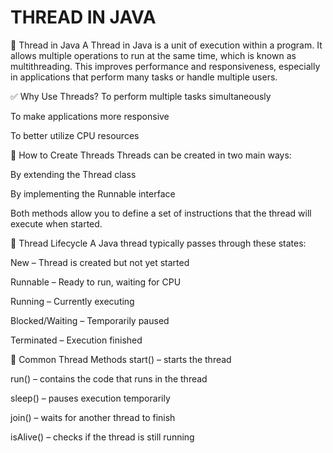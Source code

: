 # THREAD IN JAVA

🧵 Thread in Java
A Thread in Java is a unit of execution within a program. It allows multiple operations to run at the same time, which is known as multithreading. This improves performance and responsiveness, especially in applications that perform many tasks or handle multiple users.

✅ Why Use Threads?
To perform multiple tasks simultaneously

To make applications more responsive

To better utilize CPU resources

🧰 How to Create Threads
Threads can be created in two main ways:

By extending the Thread class

By implementing the Runnable interface

Both methods allow you to define a set of instructions that the thread will execute when started.

🔄 Thread Lifecycle
A Java thread typically passes through these states:

New – Thread is created but not yet started

Runnable – Ready to run, waiting for CPU

Running – Currently executing

Blocked/Waiting – Temporarily paused

Terminated – Execution finished

📌 Common Thread Methods
start() – starts the thread

run() – contains the code that runs in the thread

sleep() – pauses execution temporarily

join() – waits for another thread to finish

isAlive() – checks if the thread is still running
